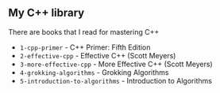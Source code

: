 ## My C++ library
There are books that I read for mastering C++

- `1-cpp-primer` - C++ Primer: Fifth Edition
- `2-effective-cpp` - Effective C++ (Scott Meyers)
- `3-more-effective-cpp` - More Effective C++ (Scott Meyers)
- `4-grokking-algorithms` - Grokking Algorithms
- `5-introduction-to-algorithms` - Introduction to Algorithms
